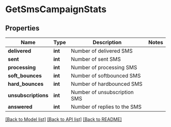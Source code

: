 # GetSmsCampaignStats

## Properties
Name | Type | Description | Notes
------------ | ------------- | ------------- | -------------
**delivered** | **int** | Number of delivered SMS | 
**sent** | **int** | Number of sent SMS | 
**processing** | **int** | Number of processing SMS | 
**soft_bounces** | **int** | Number of softbounced SMS | 
**hard_bounces** | **int** | Number of hardbounced SMS | 
**unsubscriptions** | **int** | Number of unsubscription SMS | 
**answered** | **int** | Number of replies to the SMS | 

[[Back to Model list]](../README.md#documentation-for-models) [[Back to API list]](../README.md#documentation-for-api-endpoints) [[Back to README]](../README.md)


